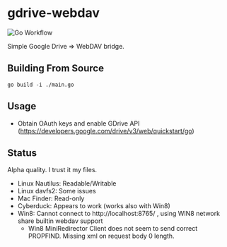 # gdrive-webdav

![![Go Workflow](https://github.com/mikea/gdrive-webdav/actions?query=workflow%3AGo)](https://github.com/mikea/gdrive-webdav/workflows/Go/badge.svg)

Simple Google Drive => WebDAV bridge.

## Building From Source

    go build -i ./main.go

## Usage

* Obtain OAuth keys and enable GDrive API (https://developers.google.com/drive/v3/web/quickstart/go)

## Status

Alpha quality. I trust it my files.

* Linux Nautilus: Readable/Writable
* Linux davfs2: Some issues
* Mac Finder: Read-only
* Cyberduck: Appears to work (works also with Win8)
* Win8: Cannot connect to http://localhost:8765/ , using WIN8 network share builtin webdav support
  * Win8 MiniRedirector Client does not seem to send correct PROPFIND. Missing xml on request body 0 length.